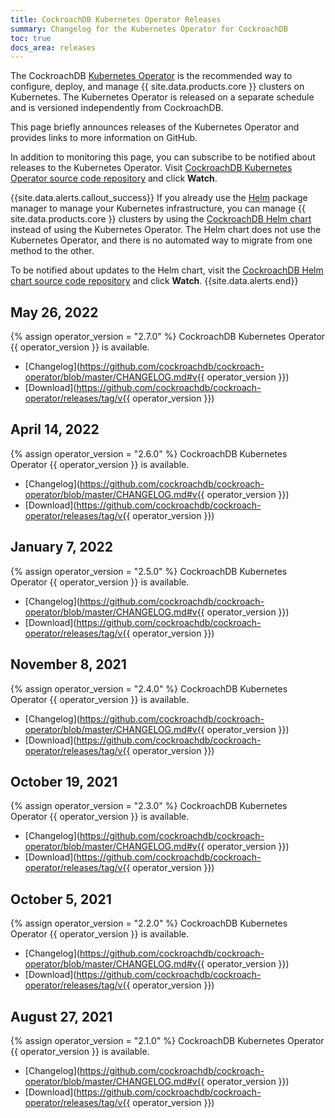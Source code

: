 ```yaml
---
title: CockroachDB Kubernetes Operator Releases
summary: Changelog for the Kubernetes Operator for CockroachDB
toc: true
docs_area: releases
---
```


The CockroachDB [Kubernetes Operator](/docs/{{site.versions["stable"]}}/kubernetes-overview.html) is the recommended way to configure, deploy, and manage {{ site.data.products.core }} clusters on Kubernetes. The Kubernetes Operator is released on a separate schedule and is versioned independently from CockroachDB.

This page briefly announces releases of the Kubernetes Operator and provides links to more information on GitHub.

In addition to monitoring this page, you can subscribe to be notified about releases to the Kubernetes Operator. Visit [CockroachDB Kubernetes Operator source code repository](https://github.com/cockroachdb/cockroach-operator) and click **Watch**.

{{site.data.alerts.callout_success}}
If you already use the [Helm](https://helm.sh/) package manager to manage your Kubernetes infrastructure, you can manage {{ site.data.products.core }} clusters by using the [CockroachDB Helm chart](https://github.com/cockroachdb/helm-charts/tree/master/cockroachdb) instead of using the Kubernetes Operator. The Helm chart does not use the Kubernetes Operator, and there is no automated way to migrate from one method to the other.

To be notified about updates to the Helm chart, visit the [CockroachDB Helm chart source code repository](https://github.com/cockroachdb/helm-charts/tree/master/cockroachdb) and click **Watch**.
{{site.data.alerts.end}}

<!-- Copy the top section below and bump the variable -->

## May 26, 2022

{% assign operator_version = "2.7.0" %}
CockroachDB Kubernetes Operator {{ operator_version }} is available.

- [Changelog](https://github.com/cockroachdb/cockroach-operator/blob/master/CHANGELOG.md#v{{ operator_version }})
- [Download](https://github.com/cockroachdb/cockroach-operator/releases/tag/v{{ operator_version }})

## April 14, 2022

{% assign operator_version = "2.6.0" %}
CockroachDB Kubernetes Operator {{ operator_version }} is available.

- [Changelog](https://github.com/cockroachdb/cockroach-operator/blob/master/CHANGELOG.md#v{{ operator_version }})
- [Download](https://github.com/cockroachdb/cockroach-operator/releases/tag/v{{ operator_version }})

## January 7, 2022

{% assign operator_version = "2.5.0" %}
CockroachDB Kubernetes Operator {{ operator_version }} is available.

- [Changelog](https://github.com/cockroachdb/cockroach-operator/blob/master/CHANGELOG.md#v{{ operator_version }})
- [Download](https://github.com/cockroachdb/cockroach-operator/releases/tag/v{{ operator_version }})

## November 8, 2021

{% assign operator_version = "2.4.0" %}
CockroachDB Kubernetes Operator {{ operator_version }} is available.

- [Changelog](https://github.com/cockroachdb/cockroach-operator/blob/master/CHANGELOG.md#v{{ operator_version }})
- [Download](https://github.com/cockroachdb/cockroach-operator/releases/tag/v{{ operator_version }})

## October 19, 2021

{% assign operator_version = "2.3.0" %}
CockroachDB Kubernetes Operator {{ operator_version }} is available.

- [Changelog](https://github.com/cockroachdb/cockroach-operator/blob/master/CHANGELOG.md#v{{ operator_version }})
- [Download](https://github.com/cockroachdb/cockroach-operator/releases/tag/v{{ operator_version }})

## October 5, 2021

{% assign operator_version = "2.2.0" %}
CockroachDB Kubernetes Operator {{ operator_version }} is available.

- [Changelog](https://github.com/cockroachdb/cockroach-operator/blob/master/CHANGELOG.md#v{{ operator_version }})
- [Download](https://github.com/cockroachdb/cockroach-operator/releases/tag/v{{ operator_version }})

## August 27, 2021

{% assign operator_version = "2.1.0" %}
CockroachDB Kubernetes Operator {{ operator_version }} is available.

- [Changelog](https://github.com/cockroachdb/cockroach-operator/blob/master/CHANGELOG.md#v{{ operator_version }})
- [Download](https://github.com/cockroachdb/cockroach-operator/releases/tag/v{{ operator_version }})
